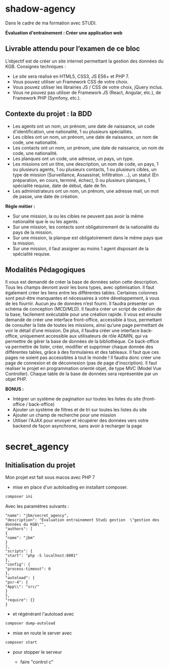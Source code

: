 # shadow-agency

Dans le cadre de ma formation avec STUDI.

**Évaluation d'entrainement : Créer une application web**


## Livrable attendu pour l’examen de ce bloc

L’objectif est de créer un site internet permettant la gestion des données du KGB.
Consignes techniques :

* Le site sera réalisé en HTML5, CSS3, JS ES6+ et PHP 7.
* Vous pouvez utiliser un Framework CSS de votre choix.
* Vous pouvez utiliser les librairies JS / CSS de votre choix, jQuery inclus.
* Vous ne pouvez pas utiliser de Framework JS (React, Angular, etc.), de Framework PHP (Symfony, etc.).

## Contexte du projet : la BDD

* Les agents ont un nom, un prénom, une date de naissance, un code d'identification, une nationalité, 1 ou plusieurs spécialités.
* Les cibles ont un nom, un prénom, une date de naissance, un nom de code, une nationalité.
* Les contacts ont un nom, un prénom, une date de naissance, un nom de code, une nationalité.
* Les planques ont un code, une adresse, un pays, un type.
* Les missions ont un titre, une description, un nom de code, un pays, 1 ou plusieurs agents, 1 ou plusieurs contacts, 1 ou plusieurs cibles, un type de mission (Surveillance, Assassinat, Infiltration …), un statut (En préparation, en cours, terminé, échec), 0 ou plusieurs planques, 1 spécialité requise, date de début, date de fin.
* Les administrateurs ont un nom, un prénom, une adresse mail, un mot de passe, une date de création.

**Règle métier :**
* Sur une mission, la ou les cibles ne peuvent pas avoir la même nationalité que le ou les agents.
* Sur une mission, les contacts sont obligatoirement de la nationalité du pays de la mission.
* Sur une mission, la planque est obligatoirement dans le même pays que la mission.
* Sur une mission, il faut assigner au moins 1 agent disposant de la spécialité requise.

## Modalités Pédagogiques

Il vous est demandé de créer la base de données selon cette description. Tous les champs devront avoir les bons types, avec optimisation. Il faut également créer les liens entre les différentes tables. Certaines colonnes sont peut-être manquantes et nécessaires à votre développement, à vous de les fournir. Aucun jeu de données n’est fourni. Il faudra présenter un schéma de conception (MCD/MLD). Il faudra créer un script de création de la base, facilement exécutable pour une création rapide.
Il vous est ensuite demandé de créer une interface front-office, accessible à tous, permettant de consulter la liste de toutes les missions, ainsi qu’une page permettant de voir le détail d’une mission.
De plus, il faudra créer une interface back-office, uniquement accessible aux utilisateurs de rôle ADMIN, qui va permettre de gérer la base de données de la bibliothèque. Ce back-office va permettre de lister, créer, modifier et supprimer chaque donnée des différentes tables, grâce à des formulaires et des tableaux. Il faut que ces pages ne soient pas accessibles à tout le monde ! Il faudra donc créer une page de connexion et de déconnexion (pas de page d'inscription).
Il faut réaliser le projet en programmation orienté objet, de type MVC (Model Vue Controller). Chaque table de la base de données sera représentée par un objet PHP.

**BONUS :**

* Intégrer un système de pagination sur toutes les listes du site (front-office / back-office)
* Ajouter un système de filtres et de tri sur toutes les listes du site
* Ajouter un champ de recherche pour une mission
* Utiliser l'AJAX pour envoyer et récupérer des données vers votre backend de façon asynchrone, sans avoir à recharger la page

# secret_agency

## Initialisation du projet

Mon projet est fait sous macos avec PHP 7

* mise en place d'un autoloading en installant composer.

```bash
composer ini
```
Avec les paramètres suivants :

```{
"name": "jbm/secret_agency",
"description": "Évaluation entrainement Studi gestion  \"gestion des données du KGB\"",
"authors": [
{
"name": "jbm"
}
],
"scripts": {
"start": "php -S localhost:8001"
},
"config": {
"process-timeout": 0
},
"autoload": {
"psr-4": {
"App\\": "src/"
}
},
"require": {}
}
```

- et régénérant l'autoload avec

```bash
composer dump-autoload
```

- mise en route le server avec

```bash
composer start
```
- pour stopper le serveur

    - faire "control c" 


